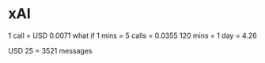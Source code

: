 

# xAI
1 call = USD 0.0071
what if 
1 mins = 5 calls = 0.0355
120 mins = 1 day = 4.26

USD 25 = 3521 messages